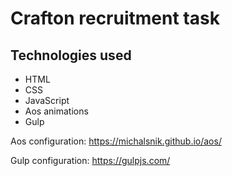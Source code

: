# Crafton recruitment task

## Technologies used

- HTML
- CSS
- JavaScript
- Aos animations
- Gulp

Aos configuration:
https://michalsnik.github.io/aos/

Gulp configuration:
https://gulpjs.com/
